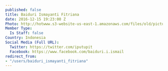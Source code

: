 ```yaml
---
published: false
title: Baiduri Ismayanti Fitriana
date: 2016-12-15 19:23:00 Z
Photo: http://hotwww.s3-website-us-east-1.amazonaws.com/files/old/pictures/picture-350-1481831640.png
Member Type:
  Is Staff: false
Country: Indonesia
Social Media (Full URL):
  Twitter: https://twitter.com/iputupit
  Facebook: https://www.facebook.com/baiduri.i.ismail
redirect_from:
- "/users/baiduri_ismayanti_fitriana"
---
```

